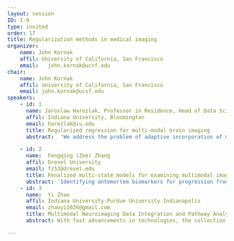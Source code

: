 ```yaml
---
layout: session
ID: I-9
type: invited
order: 17
title: Regularization methods in medical imaging
organizer:
    name: John Kornak
    affil: University of California, San Francisco
    email:   john.kornak@ucsf.edu
chair:
    name: John Kornak
    affil: University of California, San Francisco
    email: john.kornak@ucsf.edu
speakers:
    - id: 1
      name: Jaroslaw Harezlak, Professor in Residence, Head of Data Science Program
      affil: Indiana University, Bloomington
      email: harezlak@iu.edu
      title: Regularized regression for multi-modal brain imaging
      abstract:  'We address the problem of adaptive incorporation of multi-modal brain imagining data in the multiple linear regression setting. We assume the model of the form E[Y|X,Z] = X*beta + Z*b, where the response variable y corresponds to a neuropsychological outcome, X are the possible confounders, and Z are the explanatory variables (e.g. cortical thickness or area) for which the functional and structural connectivity information exists. The connectivity information is used to build the adaptive penalty terms in the regularized regression problem. The general idea of incorporating connectivity information in regularization approach via linear mixed model representation has been recently established in our prior work: ridgified Partially Empirical Eigenvectors for Regression (riPEER). Here, we incorporate multiple sources of information, e.g. functional connectivity network structure, and estimate the regression parameters with multiple penalty terms via a riPEER extension called msPEER (Multi-Source Partially Empirical Eigenvectors for Regression). We present an extensive simulation study testing various realistic scenarios and apply msPEER to data arising from the Human Connectome Project (HCP) study.'

    - id: 2
      name:  Fengqing (Zoe) Zhang
      affil: Drexel University
      email: fz53@drexel.edu
      title: Penalized multi-state models for examining multimodal imaging signatures of Alzheimer's disease.
      abstract: 'Identifying antemortem biomarkers for progression from mild cognitive impairment (MCI) to dementia of Alzheimer‘s type is crucial to detect areas particularly sensitive to neurodegeneration caused by Alzheimer’s disease (AD), in addition to potentially providing a strong diagnostic tool at early disease stages. Jointly modeling the multiple states including normal control, MCI, and dementia as well as the transition probability between them provides a new approach to unravel the mechanism underlying the clinical progression of AD with enhanced statistical power. To deal with a large number of imaging features, we incorporate penalization in multi-state Markov transition models to select predictive imaging signatures of AD. We demonstrate the performance of the proposed approach using MRI and metabolism FDG-PET imaging data from the ADNI project.'
    - id: 3
      name:  Yi Zhao
      affil: Indiana University‑Purdue University Indianapolis
      email: zhaoyi1026@gmail.com
      title: Multimodal Neuroimaging Data Integration and Pathway Analysis.
      abstract: With fast advancements in technologies, the collection of multiple types of measurements on a common set of subjects is becoming routine in science. Some notable examples include multi- modal neuroimaging studies for the simultaneous investigation of brain structure and function, and multi-omics studies for combining genetic and genomic information. Integrative analysis of multimodal data allows scientists to interrogate new mechanistic questions. However, the data collection and generation of integrative hypotheses is outpacing available methodology for joint analysis of multimodal measurements. In this article, we study high-dimensional multimodal data integration in the context of mediation analysis. We aim to understand the roles different data modalities play as possible mediators in the pathway between an exposure variable and an outcome. We propose a mediation model framework with two data types serving as separate sets of mediators, and develop a penalized optimization approach for parameter estimation. We study both the theoretical properties of the estimator through an asymptotic analysis, and its finite-sample performance through simulations. We illustrate our method with a multimodal brain pathway analysis having both structural and functional connectivities as mediators in the association between sex and language processing.

---
```


